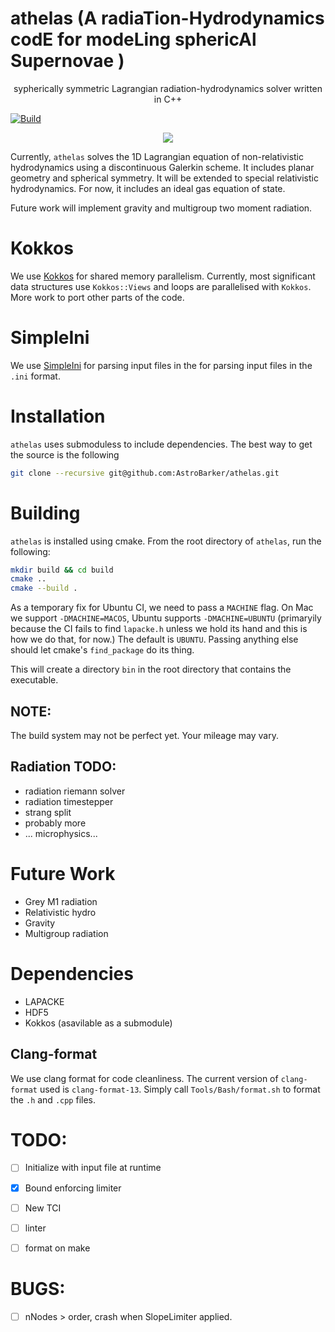 # athelas (A radiaTion-Hydrodynamics codE for modeLing sphericAl Supernovae )

<p align="center">sypherically symmetric Lagrangian radiation-hydrodynamics solver written in C++ </p>

[![Build](https://github.com/AstroBarker/athelas/actions/workflows/cmake.yml/badge.svg)](https://github.com/AstroBarker/athelas/actions/workflows/cmake.yml)
<p align="center">
<a href="./LICENSE"><img src="https://img.shields.io/badge/license-GPL-blue.svg"></a>
</p>

Currently, `athelas` solves the 1D Lagrangian equation of non-relativistic hydrodynamics using a discontinuous Galerkin scheme. It includes planar geometry and spherical symmetry.
It will be extended to special relativistic hydrodynamics.
For now, it includes an ideal gas equation of state.

Future work will implement gravity and multigroup two moment radiation.

# Kokkos
We use [Kokkos](https://github.com/kokkos) for shared memory parallelism. 
Currently, most significant data structures use `Kokkos::Views` and loops are parallelised with `Kokkos`.
More work to port other parts of the code.

# SimpleIni
We use [SimpleIni](https://github.com/brofield/simpleini) for parsing input files in the for parsing input files in the `.ini` format.

# Installation
`athelas` uses submoduless to include dependencies. 
The best way to get the source is the following 
```sh
git clone --recursive git@github.com:AstroBarker/athelas.git
```

# Building
`athelas` is installed using cmake. From the root directory of `athelas`, run the following:

```sh
mkdir build && cd build
cmake ..
cmake --build .
```

As a temporary fix for Ubuntu CI, we need to pass a `MACHINE` flag.
On Mac we support `-DMACHINE=MACOS`,
Ubuntu supports `-DMACHINE=UBUNTU` (primaryily because the CI fails to find `lapacke.h` unless we hold its hand and this is how we do that, for now.)
The default is `UBUNTU`. Passing anything else should let cmake's `find_package` do its thing. 

This will create a directory `bin` in the root directory that contains the executable.

## NOTE: 
The build system may not be perfect yet. Your mileage may vary.

## Radiation TODO:
- radiation riemann solver
- radiation timestepper
- strang split
- probably more
- ... microphysics...


# Future Work

- Grey M1 radiation
- Relativistic hydro
- Gravity
- Multigroup radiation

# Dependencies
* LAPACKE
* HDF5
* Kokkos (asavilable as a submodule)


## Clang-format

We use clang format for code cleanliness. 
The current version of `clang-format` used is `clang-format-13`.
Simply call `Tools/Bash/format.sh` to format the `.h` and `.cpp` files.

# TODO:
 - [ ] Initialize with input file at runtime
 - [x] Bound enforcing limiter
 - [ ] New TCI
 - [ ] linter
 - [ ] format on make


# BUGS: 
- [ ] nNodes > order, crash when SlopeLimiter applied.
